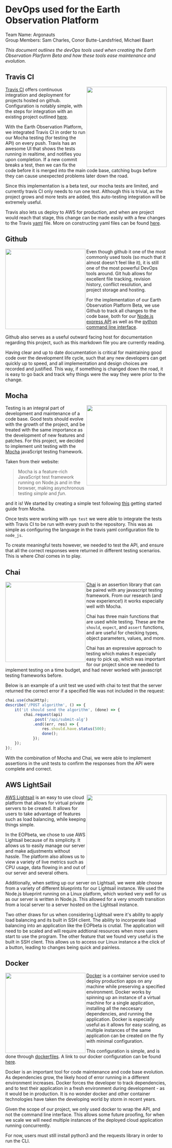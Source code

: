 # DevOps used for the Earth Observation Platform
Team Name: Argonauts   
Group Members: Sam Charles, Conor Butte-Landsfried, Michael Baart  
  
*This document outlines the devOps tools used when creating the Earth Observation Plarform Beta and how these tools ease maintenance and evolution.*

## Travis CI 

<img src="https://travis-ci.com/images/logos/Tessa-1.png" width="250" align="right"/>

[Travis CI] offers continuous integration and deployment for projects hosted on github. Configuration is notably simple, with the steps for integration with an existing project outlined [here](https://docs.travis-ci.com/user/tutorial/).   

With the Earth Observation Platform, we integrated Travis CI in order to run our Mocha testing (for testing the API) on every push. Travis has an awesome UI that shows the tests running in realtime, and notifies you upon completion. If a new commit breaks a test, then we can fix the code before it is merged into the main code base, catching bugs before they can cause unexpected problems later down the road.  

Since this implementation is a beta test, our mocha tests are limited, and currently travis CI only needs to run one test. Although this is trivial, as the project grows and more tests are added, this auto-testing integration will be extremely useful.  

Travis also lets us deploy to AWS for production, and when are project would reach that stage, this change can be made easily with a few changes to the Travis [yaml](https://github.com/csamcharles/EarthObservationPlatformBeta/blob/master/.travis.yml) file. More on constructing yaml files can be found [here](https://docs.travis-ci.com/user/customizing-the-build).


## Github

<img src="https://image.flaticon.com/icons/svg/25/25231.svg" width="250" align="left"/>  

Even though github it one of the most commonly used tools (so much that it almost doesn't feel like it), it is still one of the most powerful DevOps tools around. Git hub allows for excellent file tracking, revision history, conflict resolution, and project storage and hosting.  

For the implementation of our Earth Observation Platform Beta, we use Github to track all changes to the code base, both for our [Node.js express API](https://github.com/csamcharles/EarthObservationPlatformBeta/tree/master/api) as well as the [python command line interface](https://github.com/csamcharles/EarthObservationPlatformBeta/tree/master/cli).  

Github also serves as a useful outward facing host for documentation regarding this project, such as this markdown file you are currently reading.   

Having clear and up to date documentation is critical for maintaining good code over the development life cycle, such that any new developers can get quickly up to speed, and all implementation and design choices are recorded and justified. This way, if something is changed down the road, it is easy to go back and track why things were the way they were prior to the change.

## Mocha  

<img src="https://images.opencollective.com/proxy/images?src=https%3A%2F%2Fopencollective-production.s3-us-west-1.amazonaws.com%2Fc645f600-20c5-11e8-9fc9-47523ab65bdd.png&height=640" width="250" align="right"/>    

Testing is an integral part of development and maintenance of a code base. Good tests should evolve with the growth of the project, and be treated with the same importance as the development of new features and patches. For this project, we decided to implement unit testing with the [Mocha](https://mochajs.org/) javaScript testing framework.    

Taken from their website: 

>Mocha is a feature-rich JavaScript test framework running on Node.js and in the browser, making asynchronous testing *simple* and *fun*.      

and it is! We started by creating a simple test following [this](https://mochajs.org/#getting-started) getting started guide from Mocha.   

Once tests were working with `npm test` we were able to integrate the tests with Travis CI to be run with every push to the repository. This was as simple as configuring the language in the travis yaml configuration file to `node_js`.  

To create meaningful tests however, we needed to test the API, and ensure that all the correct responses were returned in different testing scenarios. This is where *Chai* comes in to play.

## Chai  

<img src="https://avatars2.githubusercontent.com/u/1515293?s=400&v=4" width="250" align="left"/>   

[Chai](https://www.chaijs.com/) is an assertion library that can be paired with any javascript testing framework. From our research (and now experience!) it works especially well with Mocha.   

Chai has three main functions that are used while testing. These are the `should`, `expect`, and `assert` functions, and are useful for checking types, object parameters, values, and more.  

Chai has an expressive approach to testing which makes it especially easy to pick up, which was important for our project since we needed to implement testing on a time budget, and had never worked with javascript testing frameworks before.   

Below is an example of a unit test we used with chai to test that the server returned the correct error if a specified file was not included in the request: 

```javascript
chai.use(chaiHttp);
describe('/POST algorithm', () => {
    it('it should send the algorithm', (done) => {
        chai.request(api)
            .post('/api/submit-alg')
            .end((err, res) => {
                res.should.have.status(500);
                done();
            });
    });
});
```

With the combination of Mocha and Chai, we were able to implement assertions in the unit tests to confirm the responses from the API were complete and correct.   

## AWS LightSail

<img src="https://cdn.freebiesupply.com/logos/large/2x/amazon-lightsail-logo-png-transparent.png" width="250" align="right"/> 

[AWS Lightsail](https://aws.amazon.com/lightsail/) is an easy to use cloud platform that allows for virtual private servers to be created. It allows for users to take advantage of features such as load balancing, while keeping things simple. 

In the EOPbeta, we chose to use AWS Lightsail because of its simplicity. It allows us to easily manage our server and make adjustments without hassle. The platform also allows us to view a variety of live metrics such as CPU usage, data flowing in and out of our server and several others.

Additionally, when setting up our server on Lightsail, we were able choose from a variety of different blueprints for our Lightsail instance. We used the Node.js blueprint running on a Linux platform, which worked very well for us as our server is written in Node.js. This allowed for a very smooth transition from a local server to a server hosted on the Lightsail instance.

Two other draws for us when considering Lightsail were it's ability to apply load balancing and its built in SSH client. The ability to incorperate load balancing into an application like the EOPbeta is crutial. The application will need to be scaled and will require addtional resources when more users start to use the program. The other feature that we found very useful is the built in SSH client. This allows us to access our Linux instance a the click of a button, leading to changes being quick and painless.

## Docker

<img src="https://www.docker.com/sites/default/files/social/docker_facebook_share.png" width="250" align="left"/> 

[Docker](https://www.docker.com/) is a container service used to deploy production apps on any machine while preserving a specified environment. Docker works by spinning up an instance of a virtual machine for a single application, installing all the neccesary dependencies, and running the application. Docker is especially useful as it allows for easy scaling, as multiple instances of the same application can be created on the fly with minimal configuration. 

This configuration is simple, and is done through [dockerfiles](https://docs.docker.com/engine/reference/builder/). A link to our docker configuration can be found [here](https://github.com/csamcharles/EarthObservationPlatformBeta/tree/master/dockerfiles).

Docker is an important tool for code maintenance and code base evolution. As dependencies grow, the likely hood of error running in a different environment increases. Docker forces the developer to track dependencies, and to test their application in a fresh environment during development - as it would be in production. It is no wonder docker and other container technologies have taken the developing world by storm in recent years.

Given the scope of our project, we only used docker to wrap the API, and not the command line interface. This allows some future proofing, for when we scale we will need multiple instances of the deployed cloud application running concurrently. 

For now, users must still install python3 and the requests library in order to run the CLI. 







[Travis CI]: https://travis-ci.org/

